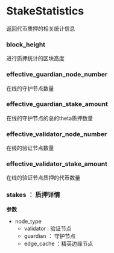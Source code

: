 # StakeStatistics
返回代币质押的相关统计信息
### block_height 
进行质押统计的区块高度 
### effective_guardian_node_number
在线的守护节点数量 
### effective_guardian_stake_amount
在线的守护节点的总的theta质押数量
### effective_validator_node_number
在线的验证节点数量 
### effective_validator_stake_amount
在线的验证节点质押的代币数量
### stakes ： 质押详情
**参数**
* node_type
  * validator : 验证节点
  * guardian ： 守护节点
  * edge_cache ：精英边缘节点
  
